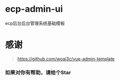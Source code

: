 # ecp-admin-ui
ecp后台后台管理系统基础模板<br>

# 感谢
> https://github.com/woai3c/vue-admin-template

### 如果对你有帮助，请给个Star
